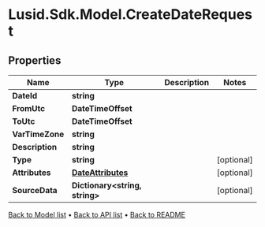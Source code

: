 # Lusid.Sdk.Model.CreateDateRequest

## Properties

Name | Type | Description | Notes
------------ | ------------- | ------------- | -------------
**DateId** | **string** |  | 
**FromUtc** | **DateTimeOffset** |  | 
**ToUtc** | **DateTimeOffset** |  | 
**VarTimeZone** | **string** |  | 
**Description** | **string** |  | 
**Type** | **string** |  | [optional] 
**Attributes** | [**DateAttributes**](DateAttributes.md) |  | [optional] 
**SourceData** | **Dictionary&lt;string, string&gt;** |  | [optional] 

[Back to Model list](../README.md#documentation-for-models) &#8226; [Back to API list](../README.md#documentation-for-api-endpoints) &#8226; [Back to README](../README.md)


